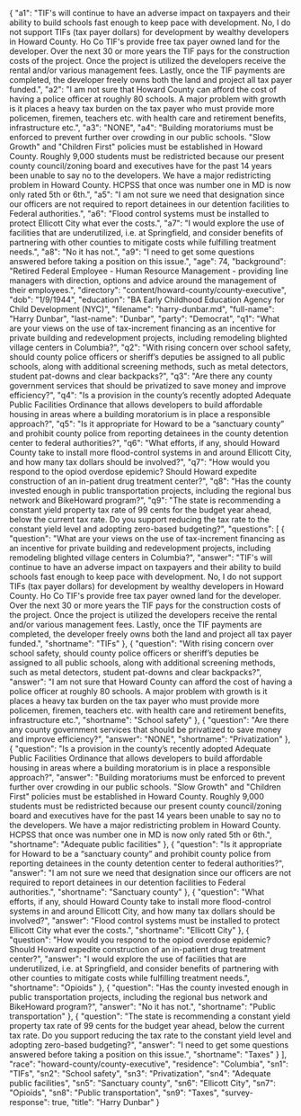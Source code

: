 {
  "a1": "TIF's will continue to have an adverse impact on taxpayers and their ability to build schools fast enough to keep pace with development.  No, I do not support TIFs (tax payer dollars) for development by wealthy developers in Howard County. Ho Co TIF's provide free tax payer owned land for the developer. Over the next 30 or more years the TIF pays for the construction costs of the project. Once the project is utilized the developers receive the rental and/or various management fees. Lastly, once the TIF payments are completed, the developer freely owns both the land and project all tax payer funded.",
  "a2": "I am not sure that Howard County can afford the cost of having a police officer at roughly 80 schools. A major problem with growth is it places a heavy  tax burden on the tax payer who must provide more policemen, firemen, teachers etc. with health care and retirement benefits, infrastructure etc.",
  "a3": "NONE",
  "a4": "Building moratoriums must be enforced to prevent further over crowding in our public schools.  \"Slow Growth\" and \"Children First\" policies must be established in Howard County. Roughly 9,000 students must be redistricted because our present county council/zoning board and executives have for the past 14 years been unable to say no to the developers. We have a major redistricting problem in Howard County.  HCPSS that once was number one in MD is now only rated 5th or 6th.",
  "a5": "I am not sure we need that designation since our officers are not required to report detainees in our detention facilities  to  Federal authorities.",
  "a6": "Flood control systems must be installed to protect Ellicott City what ever the costs.",
  "a7": "I would explore the use of facilities that are underutilized, i.e. at Springfield, and consider benefits of partnering with other counties to mitigate costs while fulfilling treatment needs.",
  "a8": "No it has not.",
  "a9": "I need to get some questions answered before taking a position on this issue.",
  "age": 74,
  "background": "Retired Federal Employee -  Human Resource Management - providing line managers with direction, options and advice around the management of their employees.",
  "directory": "content/howard-county/county-executive",
  "dob": "1/9/1944",
  "education": "BA Early Childhood Education  Agency for Child Development (NYC)",
  "filename": "harry-dunbar.md",
  "full-name": "Harry Dunbar",
  "last-name": "Dunbar",
  "party": "Democrat",
  "q1": "What are your views on the use of tax-increment financing as an incentive for private building and redevelopment projects, including remodeling blighted village centers in Columbia?",
  "q2": "With rising concern over school safety, should county police officers or sheriff’s deputies be assigned to all public schools, along with additional screening methods, such as metal detectors, student pat-downs and clear backpacks?",
  "q3": "Are there any county government services that should be privatized to save money and improve efficiency?",
  "q4": "Is a provision in the county’s recently adopted Adequate Public Facilities Ordinance that allows developers to build affordable housing in areas where a building moratorium is in place a responsible approach?",
  "q5": "Is it appropriate for Howard to be a “sanctuary county” and prohibit county police from reporting detainees in the county detention center to federal authorities?",
  "q6": "What efforts, if any, should Howard County take to install more flood-control systems in and around Ellicott City, and how many tax dollars should be involved?",
  "q7": "How would you respond to the opiod overdose epidemic? Should Howard expedite construction of an in-patient drug treatment center?",
  "q8": "Has the county invested enough in public transportation projects, including the regional bus network and BikeHoward program?",
  "q9": "The state is recommending a constant yield property tax rate of 99 cents for the budget year ahead, below the current tax rate. Do you support reducing the tax rate to the constant yield level and adopting zero-based budgeting?",
  "questions": [
    {
      "question": "What are your views on the use of tax-increment financing as an incentive for private building and redevelopment projects, including remodeling blighted village centers in Columbia?",
      "answer": "TIF's will continue to have an adverse impact on taxpayers and their ability to build schools fast enough to keep pace with development.  No, I do not support TIFs (tax payer dollars) for development by wealthy developers in Howard County. Ho Co TIF's provide free tax payer owned land for the developer. Over the next 30 or more years the TIF pays for the construction costs of the project. Once the project is utilized the developers receive the rental and/or various management fees. Lastly, once the TIF payments are completed, the developer freely owns both the land and project all tax payer funded.",
      "shortname": "TIFs"
    },
    {
      "question": "With rising concern over school safety, should county police officers or sheriff’s deputies be assigned to all public schools, along with additional screening methods, such as metal detectors, student pat-downs and clear backpacks?",
      "answer": "I am not sure that Howard County can afford the cost of having a police officer at roughly 80 schools. A major problem with growth is it places a heavy  tax burden on the tax payer who must provide more policemen, firemen, teachers etc. with health care and retirement benefits, infrastructure etc.",
      "shortname": "School safety"
    },
    {
      "question": "Are there any county government services that should be privatized to save money and improve efficiency?",
      "answer": "NONE",
      "shortname": "Privatization"
    },
    {
      "question": "Is a provision in the county’s recently adopted Adequate Public Facilities Ordinance that allows developers to build affordable housing in areas where a building moratorium is in place a responsible approach?",
      "answer": "Building moratoriums must be enforced to prevent further over crowding in our public schools.  \"Slow Growth\" and \"Children First\" policies must be established in Howard County. Roughly 9,000 students must be redistricted because our present county council/zoning board and executives have for the past 14 years been unable to say no to the developers. We have a major redistricting problem in Howard County.  HCPSS that once was number one in MD is now only rated 5th or 6th.",
      "shortname": "Adequate public facilities"
    },
    {
      "question": "Is it appropriate for Howard to be a “sanctuary county” and prohibit county police from reporting detainees in the county detention center to federal authorities?",
      "answer": "I am not sure we need that designation since our officers are not required to report detainees in our detention facilities  to  Federal authorities.",
      "shortname": "Sanctuary county"
    },
    {
      "question": "What efforts, if any, should Howard County take to install more flood-control systems in and around Ellicott City, and how many tax dollars should be involved?",
      "answer": "Flood control systems must be installed to protect Ellicott City what ever the costs.",
      "shortname": "Ellicott City"
    },
    {
      "question": "How would you respond to the opiod overdose epidemic? Should Howard expedite construction of an in-patient drug treatment center?",
      "answer": "I would explore the use of facilities that are underutilized, i.e. at Springfield, and consider benefits of partnering with other counties to mitigate costs while fulfilling treatment needs.",
      "shortname": "Opioids"
    },
    {
      "question": "Has the county invested enough in public transportation projects, including the regional bus network and BikeHoward program?",
      "answer": "No it has not.",
      "shortname": "Public transportation"
    },
    {
      "question": "The state is recommending a constant yield property tax rate of 99 cents for the budget year ahead, below the current tax rate. Do you support reducing the tax rate to the constant yield level and adopting zero-based budgeting?",
      "answer": "I need to get some questions answered before taking a position on this issue.",
      "shortname": "Taxes"
    }
  ],
  "race": "howard-county/county-executive",
  "residence": "Columbia",
  "sn1": "TIFs",
  "sn2": "School safety",
  "sn3": "Privatization",
  "sn4": "Adequate public facilities",
  "sn5": "Sanctuary county",
  "sn6": "Ellicott City",
  "sn7": "Opioids",
  "sn8": "Public transportation",
  "sn9": "Taxes",
  "survey-response": true,
  "title": "Harry Dunbar"
}
